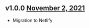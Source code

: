 v1.0.0 [November 2, 2021](https://github.com/lando/website/releases/tag/v1.0.0)
------------------------

* Migration to Netlify
